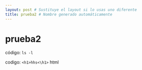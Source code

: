```yaml
---
layout: post # Sustituye el layout si lo usas uno diferente
title: prueba2 # Nombre generado automáticamente
---
```

# prueba2

código: `ls -l `

codigo: ```<h1>hhs<\h1>``` html

